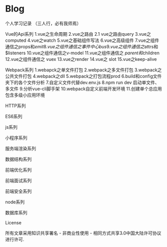 # Blog

个人学习记录 （三人行，必有我师焉）

Vue的Api系列
1.vue之生命周期
2.vue之路由
2.1 vue之路由query
3.vue之computed
4.vue之watch
5.vue之基础组件写法
6.vue之高级组件
7.vue之组件通信之props和$emit
8.vue之组件通信之事件中心bus
9.vue之组件通信之$attrs和$listeners
10.vue之组件通信之v-model
11.vue之组件通信之 $parent和$children
12.vue之组件通信之 vuex
13.vue之render
14.vue之 slot
15.vue之keep-alive

Webpack系列
1.webapck之单文件打包
2.webpack之多文件打包
3.webpack之公共文件打包
4.webpack之dll
5.webpack之打包流程prod
6.build和config文件夹下的各个文件分析
7.自定义文件代替dev.env.js
8.npm run dev 启动单文件、多文件
9.分析vue-cli脚手架
10.webpack自定义前端开发环境
11.创建单个总应用包含多级小应用环境

HTTP系列

ES6系列


js系列


小程序系列


服务端渲染系列


数据结构系列

前端优化系列

前端面试系列


前端安全系列


node系列

数据库系列



License

所有文章采用知识共享署名 - 非商业性使用 - 相同方式共享3.0中国大陆许可协议进行许可.
